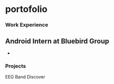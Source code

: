 # portofolio

### Work Experience
Android Intern at Bluebird Group
- 
-

### Projects
EEG Band Discover
